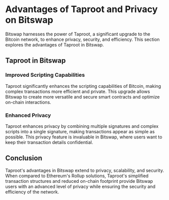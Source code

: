 
# Advantages of Taproot and Privacy on Bitswap

Bitswap harnesses the power of Taproot, a significant upgrade to the Bitcoin network, to enhance privacy, security, and efficiency. This section explores the advantages of Taproot in Bitswap.

## Taproot in Bitswap

### Improved Scripting Capabilities

Taproot significantly enhances the scripting capabilities of Bitcoin, making complex transactions more efficient and private. This upgrade allows Bitswap to create more versatile and secure smart contracts and optimize on-chain interactions.

### Enhanced Privacy

Taproot enhances privacy by combining multiple signatures and complex scripts into a single signature, making transactions appear as simple as possible. This privacy feature is invaluable in Bitswap, where users want to keep their transaction details confidential.
## Conclusion

Taproot's advantages in Bitswap extend to privacy, scalability, and security. When compared to Ethereum's Rollup solutions, Taproot's simplified transaction structures and reduced on-chain footprint provide Bitswap users with an advanced level of privacy while ensuring the security and efficiency of the network.
